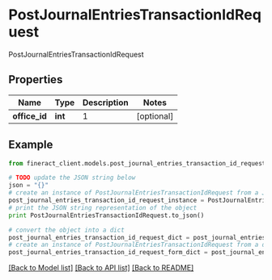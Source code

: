 # PostJournalEntriesTransactionIdRequest

PostJournalEntriesTransactionIdRequest

## Properties

Name | Type | Description | Notes
------------ | ------------- | ------------- | -------------
**office_id** | **int** | 1 | [optional] 

## Example

```python
from fineract_client.models.post_journal_entries_transaction_id_request import PostJournalEntriesTransactionIdRequest

# TODO update the JSON string below
json = "{}"
# create an instance of PostJournalEntriesTransactionIdRequest from a JSON string
post_journal_entries_transaction_id_request_instance = PostJournalEntriesTransactionIdRequest.from_json(json)
# print the JSON string representation of the object
print PostJournalEntriesTransactionIdRequest.to_json()

# convert the object into a dict
post_journal_entries_transaction_id_request_dict = post_journal_entries_transaction_id_request_instance.to_dict()
# create an instance of PostJournalEntriesTransactionIdRequest from a dict
post_journal_entries_transaction_id_request_form_dict = post_journal_entries_transaction_id_request.from_dict(post_journal_entries_transaction_id_request_dict)
```
[[Back to Model list]](../README.md#documentation-for-models) [[Back to API list]](../README.md#documentation-for-api-endpoints) [[Back to README]](../README.md)


